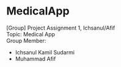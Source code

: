 # MedicalApp
[Group] Project Assignment 1, Ichsanul/Afif
<br>
Topic: Medical App
<br>
Group Member:
-	Ichsanul Kamil Sudarmi
-	Muhammad Afif
